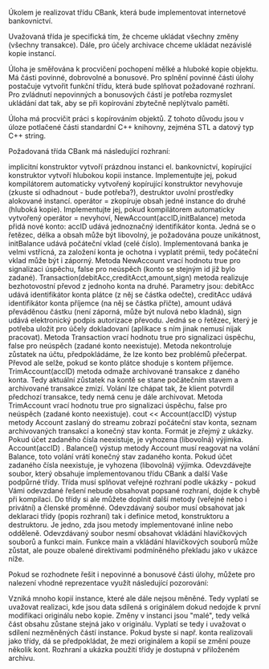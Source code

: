 Úkolem je realizovat třídu CBank, která bude implementovat internetové bankovnictví.

Uvažovaná třída je specifická tím, že chceme ukládat všechny změny (všechny transakce). Dále, pro účely archivace chceme ukládat nezávislé kopie instancí.

Úloha je směřována k procvičení pochopení mělké a hluboké kopie objektu. Má části povinné, dobrovolné a bonusové. Pro splnění povinné části úlohy postačuje vytvořit funkční třídu, která bude splňovat požadované rozhraní. Pro zvládnutí nepovinných a bonusových částí je potřeba rozmyslet ukládání dat tak, aby se při kopírování zbytečně neplýtvalo pamětí.

Úloha má procvičit práci s kopírováním objektů. Z tohoto důvodu jsou v úloze potlačené části standardní C++ knihovny, zejména STL a datový typ C++ string.

Požadovaná třída CBank má následující rozhraní:

implicitní konstruktor
vytvoří prázdnou instanci el. bankovnictví,
kopírující konstruktor
vytvoří hlubokou kopii instance. Implementujte jej, pokud kompilátorem automaticky vytvořený kopírující konstruktor nevyhovuje (zkuste si odhadnout - bude potřeba?),
destruktor
uvolní prostředky alokované instancí.
operátor =
zkopíruje obsah jedné instance do druhé (hluboká kopie). Implementujte jej, pokud kompilátorem automaticky vytvořený operátor = nevyhoví,
NewAccount(accID,initBalance)
metoda přidá nové konto:
accID udává jednoznačný identifikátor konta. Jedná se o řetězec, délka a obsah může být libovolný, je požadována pouze unikátnost,
initBalance udává počáteční vklad (celé číslo). Implementovaná banka je velmi vstřícná, za založení konta je ochotna i vyplatit prémii, tedy počáteční vklad může být i záporný.
Metoda NewAccount vrací hodnotu true pro signalizaci úspěchu, false pro neúspěch (konto se stejným id již bylo zadané).
Transaction(debitAcc,creditAcct,amount,sign)
metoda realizuje bezhotovostní převod z jednoho konta na druhé. Parametry jsou:
debitAcc udává identifikátor konta plátce (z něj se částka odečte),
creditAcc udává identifikátor konta příjemce (na něj se částka přičte),
amount udává převáděnou částku (není záporná, může být nulová nebo kladná),
sign udává elektronický podpis autorizace převodu. Jedná se o řetězec, který je potřeba uložit pro účely dokladovaní (aplikace s ním jinak nemusí nijak pracovat).
Metoda Transaction vrací hodnotu true pro signalizaci úspěchu, false pro neúspěch (zadané konto neexistuje). Metoda nekontroluje zůstatek na účtu, předpokládáme, že lze konto bez problémů přečerpat. Převod ale selže, pokud se konto plátce shoduje s kontem příjemce.
TrimAccount(accID)
metoda odmaže archivované transakce z daného konta. Tedy aktuální zůstatek na kontě se stane počátečním stavem a archivované transakce zmizí. Volání lze chápat tak, že klient potvrdil předchozí transakce, tedy nemá cenu je dále archivovat. Metoda TrimAccount vrací hodnotu true pro signalizaci úspěchu, false pro neúspěch (zadané konto neexistuje).
cout << Account(accID)
výstup metody Account zaslaný do streamu zobrazí počáteční stav konta, seznam archivovaných transakcí a konečný stav konta. Formát je zřejmý z ukázky. Pokud účet zadaného čísla neexistuje, je vyhozena (libovolná) výjimka.
Account(accID) . Balance()
výstup metody Account musí reagovat na volání Balance, toto volání vrátí konečný stav zadaného konta. Pokud účet zadaného čísla neexistuje, je vyhozena (libovolná) výjimka.
Odevzdávejte soubor, který obsahuje implementovanou třídu CBank a další Vaše podpůrné třídy. Třída musí splňovat veřejné rozhraní podle ukázky - pokud Vámi odevzdané řešení nebude obsahovat popsané rozhraní, dojde k chybě při kompilaci. Do třídy si ale můžete doplnit další metody (veřejné nebo i privátní) a členské proměnné. Odevzdávaný soubor musí obsahovat jak deklaraci třídy (popis rozhraní) tak i definice metod, konstruktoru a destruktoru. Je jedno, zda jsou metody implementované inline nebo odděleně. Odevzdávaný soubor nesmí obsahovat vkládání hlavičkových souborů a funkci main. Funkce main a vkládání hlavičkových souborů může zůstat, ale pouze obalené direktivami podmíněného překladu jako v ukázce níže.

Pokud se rozhodnete řešit i nepovinné a bonusové části úlohy, můžete pro nalezení vhodné reprezentace využít následující pozorování:

Vzniká mnoho kopií instance, které ale dále nejsou měněné. Tedy vyplatí se uvažovat realizaci, kde jsou data sdílená s originálem dokud nedojde k první modifikaci originálu nebo kopie.
Změny v instanci jsou "malé", tedy velká část obsahu zůstane stejná jako v originálu. Vyplatí se tedy i uvažovat o sdílení nezměněných částí instance. Pokud byste si např. konta realizovali jako třídy, dá se předpokládat, že mezi originálem a kopií se změní pouze několik kont.
Rozhraní a ukázka použití třídy je dostupná v přiloženém archivu.